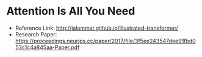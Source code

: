 # Attention Is All You Need

- Reference Link: http://jalammar.github.io/illustrated-transformer/
- Research Paper: https://proceedings.neurips.cc/paper/2017/file/3f5ee243547dee91fbd053c1c4a845aa-Paper.pdf
